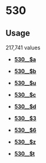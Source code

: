 # 530

## Usage

217,741 values

-   **[530\_\_$a](../../tags/530/530__a-1.md)**  

-   **[530\_\_$b](../../tags/530/530__b-2.md)**  

-   **[530\_\_$u](../../tags/530/530__u-3.md)**  

-   **[530\_\_$c](../../tags/530/530__c-4.md)**  

-   **[530\_\_$d](../../tags/530/530__d-5.md)**  

-   **[530\_\_$3](../../tags/530/530__3-6.md)**  

-   **[530\_\_$6](../../tags/530/530__6-7.md)**  

-   **[530\_\_$z](../../tags/530/530__z-8.md)**  

-   **[530\_\_$t](../../tags/530/530__t-9.md)**  


